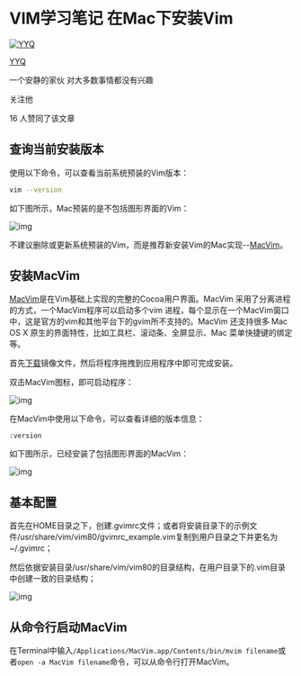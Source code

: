 # VIM学习笔记 在Mac下安装Vim

[![YYQ](https://pic2.zhimg.com/v2-c4432de041354a82800b86e53483c9c7_xs.jpg?source=172ae18b)](https://www.zhihu.com/people/anthony.yuan)

[YYQ](https://www.zhihu.com/people/anthony.yuan)

一个安静的家伙 对大多数事情都没有兴趣

关注他

16 人赞同了该文章

## **查询当前安装版本**

使用以下命令，可以查看当前系统预装的Vim版本：

```bash
vim --version 
```

如下图所示，Mac预装的是不包括图形界面的Vim：

![img](https://pic3.zhimg.com/80/v2-06cca7c11722047299fb80ae0ce4c11a_720w.jpg)

不建议删除或更新系统预装的Vim，而是推荐新安装Vim的Mac实现--[MacVim](https://link.zhihu.com/?target=https%3A//macvim-dev.github.io/macvim/)。

## **安装MacVim**

[MacVim](https://link.zhihu.com/?target=https%3A//macvim-dev.github.io/macvim/)是在Vim基础上实现的完整的Cocoa用户界面。MacVim 采用了分离进程的方式，一个MacVim程序可以启动多个vim 进程，每个显示在一个MacVim窗口中，这是官方的vim和其他平台下的gvim所不支持的。MacVim 还支持很多 Mac OS X 原生的界面特性，比如工具栏、滚动条、全屏显示、Mac 菜单快捷键的绑定等。

首先[下载](https://link.zhihu.com/?target=https%3A//github.com/macvim-dev/macvim/releases)镜像文件，然后将程序拖拽到应用程序中即可完成安装。

双击MacVim图标，即可启动程序：

![img](https://pic3.zhimg.com/80/v2-e93b8a55c383d3d7f5f3b69c08c3ce0e_720w.jpg)

在MacVim中使用以下命令，可以查看详细的版本信息：

```vim
:version
```

如下图所示，已经安装了包括图形界面的MacVim：

![img](https://pic4.zhimg.com/80/v2-46ab94c4701a91a994e4af3edb928103_720w.jpg)

## **基本配置**

首先在HOME目录之下，创建.gvimrc文件；或者将安装目录下的示例文件/usr/share/vim/vim80/gvimrc_example.vim复制到用户目录之下并更名为~/.gvimrc；

然后依据安装目录/usr/share/vim/vim80的目录结构，在用户目录下的.vim目录中创建一致的目录结构；

![img](https://pic3.zhimg.com/80/v2-efe687bbc4da320730a4cb71828b4006_720w.png)

## **从命令行启动MacVim**

在Terminal中输入`/Applications/MacVim.app/Contents/bin/mvim filename`或者`open -a MacVim filename`命令，可以从命令行打开MacVim。